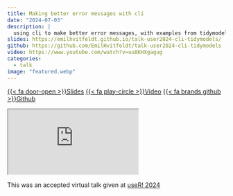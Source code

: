 ```yaml
---
title: Making better error messages with cli
date: "2024-07-03"
description: |
  using cli to make better error messages, with examples from tidymodels
slides: https://emilhvitfeldt.github.io/talk-user2024-cli-tidymodels/
github: https://github.com/EmilHvitfeldt/talk-user2024-cli-tidymodels
video: https://www.youtube.com/watch?v=uu8KHXgagug
categories:
  - talk
image: "featured.webp"
---
```






<a href="https://emilhvitfeldt.github.io/talk-user2024-cli-tidymodels/" class="listing-slides btn-links">{{< fa door-open >}}Slides<a>
<a href="https://www.youtube.com/watch?v=uu8KHXgagug" class="listing-video btn-links">{{< fa play-circle >}}Video<a>
<a href="https://github.com/EmilHvitfeldt/talk-user2024-cli-tidymodels" class="listing-github btn-links">{{< fa brands github >}}Github<a>
      
<iframe class="slide-deck" src="https://emilhvitfeldt.github.io/talk-user2024-cli-tidymodels/"></iframe>
        
This was an accepted virtual talk given at [useR! 2024](https://user2024.r-project.org/)
